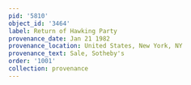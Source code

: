 ```yaml
---
pid: '5810'
object_id: '3464'
label: Return of Hawking Party
provenance_date: Jan 21 1982
provenance_location: United States, New York, NY
provenance_text: Sale, Sotheby's
order: '1001'
collection: provenance
---
```

